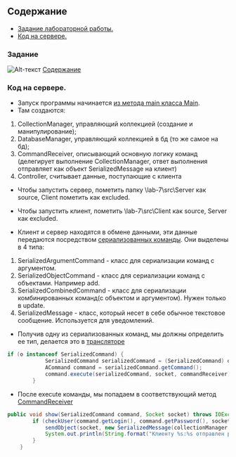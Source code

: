## Содержание <a name="Содержание"></a> 
* [Задание лабораторной работы.](#Задание)
* [Код на сервере.](#Пояснения)

### Задание <a name="Задание"></a>
![Alt-текст](https://i.imgur.com/DFByCmn.jpg)
[Содержание](#Содержание)

### Код на сервере. <a name="Пояснения"></a>
+ Запуск программы начинается [из метода main класса Main](/src/Server/Main.java).
+ Там создаются: 
1. CollectionManager, управляющий коллекцией (создание и манипулирование);
2. DatabaseManager, управляющий коллекцией в бд (то же самое на бд);
3. CommandReceiver, описывающий основную логику команд (делегирует выполнение CollectionManager, ответ выполнения отправляет как объект SerializedMessage на клиент)
4. Controller, считывает данные, поступающие с клиента 
+ Чтобы запустить сервер, пометить папку \lab-7\src\Server как source, Client пометить как excluded.
+ Чтобы запустить клиент, пометить \lab-7\src\Client как source, Server как excluded.

+ Клиент и сервер находятся в обмене данными, эти данные передаются посредством [сериализованных команды](/src/Server/Commands/SerializedCommands).
Они выделены в 4 типа:
1. SerializedArgumentCommand - класс для сериализации команд с аргументом.
2. SerializedObjectCommand - класс для сериализации команд с объектами. Например add.
3. SerializedCombinedCommand - класс для сериализации комбинированных команд(с объектом и аргументом). Нужен только в update.
4. SerializedMessage - класс, который несет в себе обычное текстовое сообщение. Используется для уведомлений.

+ Получив одну из сериализованных команд, мы должны определить ее тип, делается это в [трансляторе](/src/Server/Utils/CommandHandler/Translating.java)
```Java
if (o instanceof SerializedCommand) {
            SerializedCommand serializedCommand = (SerializedCommand) o;
            ACommand command = serializedCommand.getCommand();
            command.execute(serializedCommand, socket, commandReceiver);
        }
```


+ После execute команды, мы попадаем в соответствующий метод [CommandReceiver](/src/Server/Commands/CommandReceiver.java)
```Java
public void show(SerializedCommand command, Socket socket) throws IOException, DatabaseException {
        if (checkUser(command.getLogin(), command.getPassword(), socket)) {
            sendObject(socket, new SerializedMessage(collectionManager.show()));
            System.out.println(String.format("Клиенту %s:%s отправлен результат работы команды SHOW", socket.getInetAddress(), socket.getPort()));
        }
    }
```
